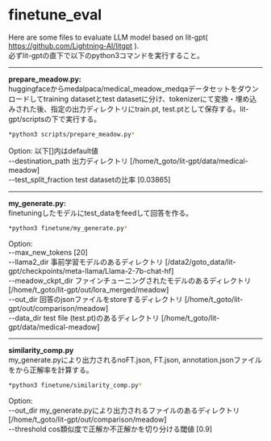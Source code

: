 # finetune_eval
Here are some files to evaluate LLM model based on lit-gpt( https://github.com/Lightning-AI/litgpt ).  
必ずlit-gptの直下で以下のpython3コマンドを実行すること。  
***
**prepare_meadow.py:**  
huggingfaceからmedalpaca/medical_meadow_medqaデータセットをダウンロードしてtraining datasetとtest datasetに分け、tokenizerにて変換・埋め込みされた後、指定の出力ディレクトリにtrain.pt, test.ptとして保存する。lit-gpt/scriptsの下で実行する。
```bash
*python3 scripts/prepare_meadow.py*
```  
Option: 以下[]内はdefault値  
 --destination_path 出力ディレクトリ [/home/t_goto/lit-gpt/data/medical-meadow]  
 --test_split_fraction test datasetの比率 [0.03865]  
***
**my_generate.py:**  
finetuningしたモデルにtest_dataをfeedして回答を作る。  
```bash
*python3 finetune/my_generate.py*  
```
Option:  
 --max_new_tokens [20]  
 --llama2_dir 事前学習モデルのあるディレクトリ [/data2/goto_data/lit-gpt/checkpoints/meta-llama/Llama-2-7b-chat-hf]  
 --meadow_ckpt_dir ファインチューニングされたモデルのあるディレクトリ [/home/t_goto/lit-gpt/out/lora_merged/meadow]  
 --out_dir 回答のjsonファイルをstoreするディレクトリ [/home/t_goto/lit-gpt/out/comparison/meadow]  
 --data_dir test file (test.pt)のあるディレクトリ [/home/t_goto/lit-gpt/data/medical-meadow]  
*** 
**similarity_comp.py**  
my_generate.pyにより出力されるnoFT.json, FT.json, annotation.jsonファイルをから正解率を計算する。  
```bash
*python3 finetune/similarity_comp.py*  
```
Option:  
--out_dir my_generate.pyにより出力されるファイルのあるディレクトリ [/home/t_goto/lit-gpt/out/comparison/meadow]  
--threshold cos類似度で正解か不正解かを切り分ける閾値 [0.9]  
